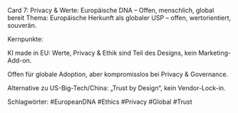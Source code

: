 Card 7: Privacy & Werte: Europäische DNA – Offen, menschlich, global bereit
Thema: Europäische Herkunft als globaler USP – offen, wertorientiert, souverän.

Kernpunkte:

KI made in EU: Werte, Privacy & Ethik sind Teil des Designs, kein Marketing-Add-on.

Offen für globale Adoption, aber kompromisslos bei Privacy & Governance.

Alternative zu US-Big-Tech/China: „Trust by Design“, kein Vendor-Lock-in.

Schlagwörter: #EuropeanDNA #Ethics #Privacy #Global #Trust
